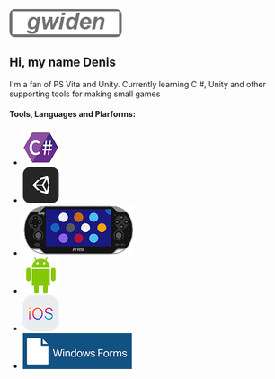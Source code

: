 [![Header](https://github.com/gwiden/gwiden/blob/main/assets/gwiden.png)](https://mynickname.com/gwiden)
## Hi, my name Denis

I'm a fan of PS Vita and Unity. Currently learning C #, Unity and other supporting tools for making small games

#### Tools, Languages and Plarforms:

* [![Header](https://github.com/gwiden/gwiden/blob/main/assets/C%23.png)](https://github.com/gwiden)
* [![Header](https://github.com/gwiden/gwiden/blob/main/assets/Unity.png)](https://github.com/gwiden)
* [![Header](https://github.com/gwiden/gwiden/blob/main/assets/psvita.png)](https://github.com/gwiden)
* [![Header](https://github.com/gwiden/gwiden/blob/main/assets/android.png)](https://github.com/gwiden)
* [![Header](https://github.com/gwiden/gwiden/blob/main/assets/ios.png)](https://github.com/gwiden)
* [![Header](https://github.com/gwiden/gwiden/blob/main/assets/WinF.png)](https://github.com/gwiden)